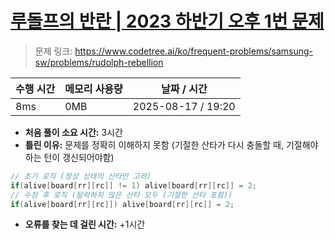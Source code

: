 # [루돌프의 반란 | 2023 하반기 오후 1번 문제](https://www.codetree.ai/ko/frequent-problems/samsung-sw/problems/rudolph-rebellion)

> 문제 링크: https://www.codetree.ai/ko/frequent-problems/samsung-sw/problems/rudolph-rebellion

| 수행 시간 | 메모리 사용량 | 날짜 / 시간 |
|------------|---------------|------------|
| 8ms        | 0MB           | 2025-08-17 / 19:20 |


- **처음 풀이 소요 시간:** 3시간
- **틀린 이유:** 문제를 정확히 이해하지 못함 (기절한 산타가 다시 충돌할 때, 기절해야하는 턴이 갱신되어야함)

```cpp
// 초기 로직 (정상 상태의 산타만 고려)
if(alive[board[rr][rc]] != 1) alive[board[rr][rc]] = 2;
// 수정 후 로직 (탈락하지 않은 산타 모두 (기절한 산타 포함))
if(alive[board[rr][rc]]) alive[board[rr][rc]] = 2;
```

- **오류를 찾는 데 걸린 시간:** +1시간